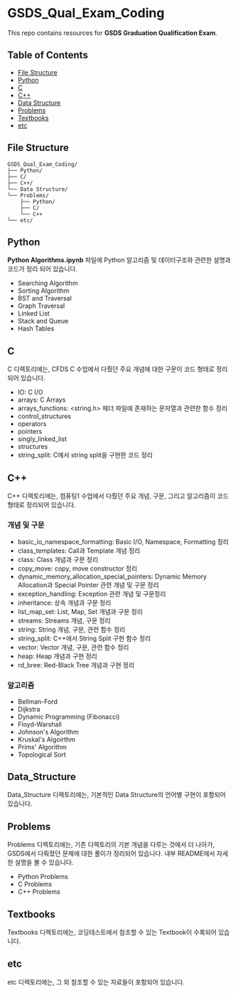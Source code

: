 # GSDS_Qual_Exam_Coding

This repo contains resources for **GSDS Graduation Qualification Exam**.

## Table of Contents

- [File Structure](#file-structure)
- [Python](#python)
- [C](#c)
- [C++](#c-1)
- [Data Structure](#Data_Structure)
- [Problems](#problems)
- [Textbooks](#textbooks)
- [etc](#etc)

## File Structure
```plaintext
GSDS_Qual_Exam_Coding/
├── Python/
├── C/
├── C++/
└── Data Structure/
└── Problems/
    ├── Python/
    ├── C/
    └── C++
└── etc/
```

## Python
**Python Algorithms.ipynb** 파일에 Python 알고리즘 및 데이터구조와 관련한 설명과 코드가 정리 되어 있습니다.
- Searching Algorithm
- Sorting Algorithm
- BST and Traversal
- Graph Traversal
- Linked List
- Stack and Queue
- Hash Tables

## C

C 디렉토리에는, CFDS C 수업에서 다뤘던 주요 개념에 대한 구문이 코드 형태로 정리되어 있습니다.
- IO: C I/O
- arrays: C Arrays
- arrays_functions: <string.h> 헤더 파일에 존재하는 문자열과 관련한 함수 정리
- control_structures
- operators
- pointers
- singly_linked_list
- structures
- string_split: C에서 string split을 구현한 코드 정리

## C++

C++ 디렉토리에는, 컴퓨팅1 수업에서 다뤘던 주요 개념, 구문, 그리고 알고리즘이 코드 형태로 정리되어 있습니다.

### 개념 및 구문
- basic_io_namespace_formatting: Basic I/O, Namespace, Formatting 정리
- class_templates: Call과 Template 개념 정리
- class: Class 개념과 구문 정리
- copy_move: copy, move constructor 정리
- dynamic_memory_allocation_special_pointers: Dynamic Memory Allocation과 Special Pointer 관련 개념 및 구문 정리
- exception_handling: Exception 관련 개념 및 구문정리
- inheritance: 상속 개념과 구문 정리
- list_map_set: List, Map, Set 개념과 구문 정리
- streams: Streams 개념, 구문 정리
- string: String 개념, 구문, 관련 함수 정리
- string_split: C++에서 String Split 구현 함수 정리
- vector: Vector 개념, 구문, 관련 함수 정리
- heap: Heap 개념과 구현 정리
- rd_bree: Red-Black Tree 개념과 구현 정리

### 알고리즘
- Bellman-Ford
- Dijkstra
- Dynamic Programming (Fibonacci)
- Floyd-Warshall
- Johnson's Algorithm
- Kruskal's Algoirthm
- Prims' Algorithm
- Topological Sort

## Data_Structure

Data_Structure 디렉토리에는, 기본적인 Data Structure의 언어별 구현이 포함되어 있습니다.

## Problems

Problems 디렉토리에는, 기존 디렉토리의 기본 개념을 다루는 것에서 더 나아가, GSDS에서 다뤄졌던 문제에 대한 풀이가 정리되어 있습니다. 내부 README에서 자세한 설명을 볼 수 있습니다.
- Python Problems
- C Problems
- C++ Problems

## Textbooks

Textbooks 디렉토리에는, 코딩테스트에서 참조할 수 있는 Textbook이 수록되어 있습니다.

## etc

etc 디렉토리에는, 그 외 참조할 수 있는 자료들이 포함되어 있습니다.

